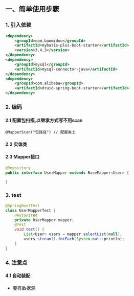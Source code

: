 ## 一、简单使用步骤

### 1. 引入依赖

```xml
<dependency>
    <groupId>com.baomidou</groupId>
    <artifactId>mybatis-plus-boot-starter</artifactId>
    <version>3.4.3</version>
</dependency>
<dependency>
    <groupId>mysql</groupId>
    <artifactId>mysql-connector-java</artifactId>
</dependency>
<dependency>
    <groupId>com.alibaba</groupId>
    <artifactId>druid-spring-boot-starter</artifactId>
</dependency>
```

### 2. 编码

#### 2.1 配置包扫描,以继承方式写不用scan

```
@MapperScan("包路径") // 配置类上
```

#### 2.2 实体类

#### 2.3 Mapper接口

```java
@Repository
public interface UserMapper extends BaseMapper<User> {

}
```

### 3. test

```java
@SpringBootTest
class UserMapperTest {
    @Autowired
    private UserMapper mapper;
    @Test
    void test() {
        List<User> users = mapper.selectList(null);
        users.stream().forEach(System.out::println);
    }
}
```

### 4. 注意点

#### 4.1 自动装配

- 要有数据源